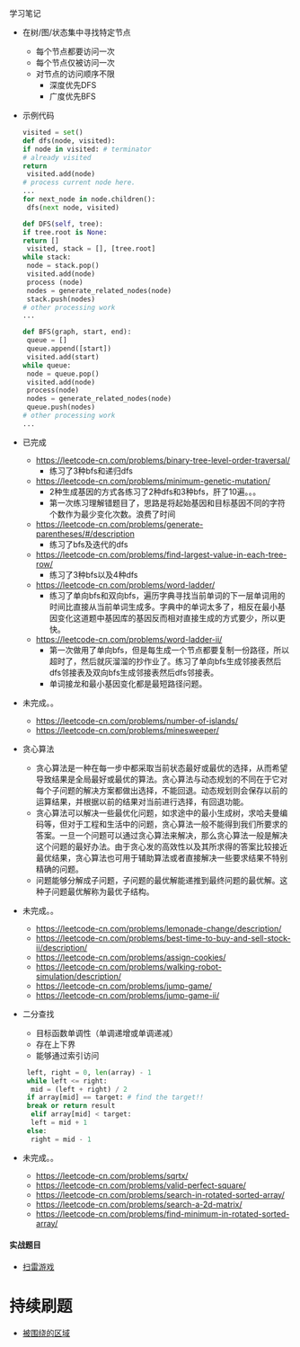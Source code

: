 学习笔记

- 在树/图/状态集中寻找特定节点

  - 每个节点都要访问一次
  - 每个节点仅被访问一次
  - 对节点的访问顺序不限
    - 深度优先DFS
    - 广度优先BFS

- 示例代码

  ```python
  visited = set() 
  def dfs(node, visited): 
  if node in visited: # terminator 
  # already visited 
  return 
   visited.add(node) 
  # process current node here. 
  ...
  for next_node in node.children(): 
   dfs(next node, visited)
  ```

  ```python
  def DFS(self, tree): 
  if tree.root is None: 
  return [] 
   visited, stack = [], [tree.root] 
  while stack: 
   node = stack.pop() 
   visited.add(node) 
   process (node) 
   nodes = generate_related_nodes(node) 
   stack.push(nodes) 
  # other processing work 
  ...
  ```

  ```python
  def BFS(graph, start, end): 
   queue = [] 
   queue.append([start]) 
   visited.add(start) 
  while queue: 
   node = queue.pop() 
   visited.add(node) 
   process(node) 
   nodes = generate_related_nodes(node) 
   queue.push(nodes) 
  # other processing work 
  ...
  ```

- 已完成
  - https://leetcode-cn.com/problems/binary-tree-level-order-traversal/ 
    - 练习了3种bfs和递归dfs
  - https://leetcode-cn.com/problems/minimum-genetic-mutation/
    - 2种生成基因的方式各练习了2种dfs和3种bfs，肝了10遍。。。
    - 第一次练习理解错题目了，思路是将起始基因和目标基因不同的字符个数作为最少变化次数。浪费了时间
  - https://leetcode-cn.com/problems/generate-parentheses/#/description
    - 练习了bfs及迭代的dfs
  - https://leetcode-cn.com/problems/find-largest-value-in-each-tree-row/
    - 练习了3种bfs以及4种dfs
  - https://leetcode-cn.com/problems/word-ladder/
    - 练习了单向bfs和双向bfs，遍历字典寻找当前单词的下一层单词用的时间比直接从当前单词生成多。字典中的单词太多了，相反在最小基因变化这道题中基因库的基因反而相对直接生成的方式要少，所以更快。
  - https://leetcode-cn.com/problems/word-ladder-ii/
    - 第一次做用了单向bfs，但是每生成一个节点都要复制一份路径，所以超时了，然后就灰溜溜的抄作业了。练习了单向bfs生成邻接表然后dfs邻接表及双向bfs生成邻接表然后dfs邻接表。
    - 单词接龙和最小基因变化都是最短路径问题。
- 未完成。。
  - https://leetcode-cn.com/problems/number-of-islands/
  - https://leetcode-cn.com/problems/minesweeper/



- 贪心算法
  - 贪心算法是一种在每一步中都采取当前状态最好或最优的选择，从而希望导致结果是全局最好或最优的算法。贪心算法与动态规划的不同在于它对每个子问题的解决方案都做出选择，不能回退。动态规划则会保存以前的运算结果，并根据以前的结果对当前进行选择，有回退功能。
  - 贪心算法可以解决一些最优化问题，如求途中的最小生成树，求哈夫曼编码等，但对于工程和生活中的问题，贪心算法一般不能得到我们所要求的答案。一旦一个问题可以通过贪心算法来解决，那么贪心算法一般是解决这个问题的最好办法。由于贪心发的高效性以及其所求得的答案比较接近最优结果，贪心算法也可用于辅助算法或者直接解决一些要求结果不特别精确的问题。
  - 问题能够分解成子问题，子问题的最优解能递推到最终问题的最优解。这种子问题最优解称为最优子结构。
- 未完成。。
  - https://leetcode-cn.com/problems/lemonade-change/description/
  - https://leetcode-cn.com/problems/best-time-to-buy-and-sell-stock-ii/description/
  - https://leetcode-cn.com/problems/assign-cookies/
  - https://leetcode-cn.com/problems/walking-robot-simulation/description/
  - https://leetcode-cn.com/problems/jump-game/
  - https://leetcode-cn.com/problems/jump-game-ii/



- 二分查找

  - 目标函数单调性（单调递增或单调递减）
  - 存在上下界
  - 能够通过索引访问

  

   ```python
    left, right = 0, len(array) - 1
    while left <= right:
     mid = (left + right) / 2
    if array[mid] == target: # find the target!! 
    break or return result 
     elif array[mid] < target:
     left = mid + 1
    else:
     right = mid - 1
   ```

    

- 未完成。。
  - https://leetcode-cn.com/problems/sqrtx/
  - https://leetcode-cn.com/problems/valid-perfect-square/
  - https://leetcode-cn.com/problems/search-in-rotated-sorted-array/
  - https://leetcode-cn.com/problems/search-a-2d-matrix/
  - https://leetcode-cn.com/problems/find-minimum-in-rotated-sorted-array/


#### 实战题目

- [扫雷游戏](https://leetcode-cn.com/problems/minesweeper/description/)

# 持续刷题

- [被围绕的区域](https://leetcode-cn.com/problems/surrounded-regions/)
